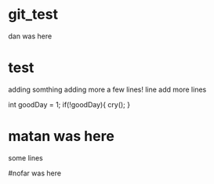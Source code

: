 # git_test

dan was here



# test
adding somthing
adding more  a few lines! line
add more lines

int goodDay = 1;
if(!goodDay){
    cry();
}

# matan was here
some lines

#nofar was here


